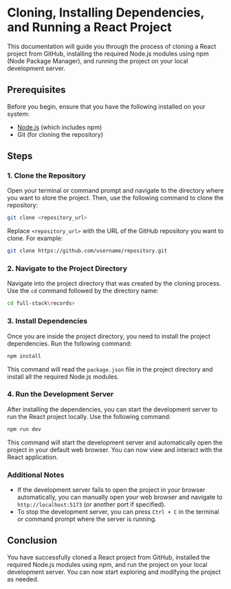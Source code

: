 # Cloning, Installing Dependencies, and Running a React Project

This documentation will guide you through the process of cloning a React project from GitHub, installing the required Node.js modules using npm (Node Package Manager), and running the project on your local development server.

## Prerequisites

Before you begin, ensure that you have the following installed on your system:

- [Node.js](https://nodejs.org/) (which includes npm)
- Git (for cloning the repository)

## Steps

### 1. Clone the Repository

Open your terminal or command prompt and navigate to the directory where you want to store the project. Then, use the following command to clone the repository:

```bash
git clone <repository_url>
```

Replace `<repository_url>` with the URL of the GitHub repository you want to clone. For example:

```bash
git clone https://github.com/username/repository.git
```

### 2. Navigate to the Project Directory

Navigate into the project directory that was created by the cloning process. Use the `cd` command followed by the directory name:

```bash
cd full-stack\records>
```

### 3. Install Dependencies

Once you are inside the project directory, you need to install the project dependencies. Run the following command:

```bash
npm install
```

This command will read the `package.json` file in the project directory and install all the required Node.js modules.

### 4. Run the Development Server

After installing the dependencies, you can start the development server to run the React project locally. Use the following command:

```bash
npm run dev
```

This command will start the development server and automatically open the project in your default web browser. You can now view and interact with the React application.

### Additional Notes

- If the development server fails to open the project in your browser automatically, you can manually open your web browser and navigate to `http://localhost:5173` (or another port if specified).
- To stop the development server, you can press `Ctrl + C` in the terminal or command prompt where the server is running.

## Conclusion

You have successfully cloned a React project from GitHub, installed the required Node.js modules using npm, and run the project on your local development server. You can now start exploring and modifying the project as needed.
